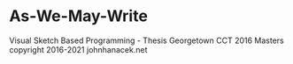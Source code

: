 # As-We-May-Write
Visual Sketch Based Programming - Thesis Georgetown CCT 2016 Masters
copyright 2016-2021 johnhanacek.net
